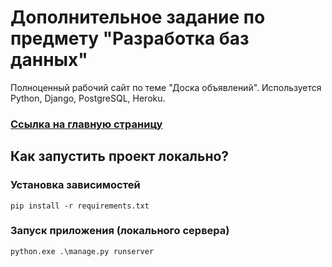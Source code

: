 # Дополнительное задание по предмету "Разработка баз данных"
Полноценный рабочий сайт по теме "Доска объявлений". Используется Python, Django, PostgreSQL, Heroku.

### [Ссылка на главную страницу](https://dashboard-mirea.herokuapp.com/)

## Как запустить проект локально?
### Установка зависимостей
    pip install -r requirements.txt
### Запуск приложения (локального сервера)
	python.exe .\manage.py runserver
